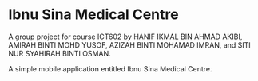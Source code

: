 # Ibnu Sina Medical Centre
A group project for course ICT602 by
HANIF IKMAL BIN AHMAD AKIBI,
AMIRAH BINTI MOHD YUSOF,
AZIZAH BINTI MOHAMAD IMRAN, and
SITI NUR SYAHIRAH BINTI OSMAN.

A simple mobile application entitled Ibnu Sina Medical Centre.
